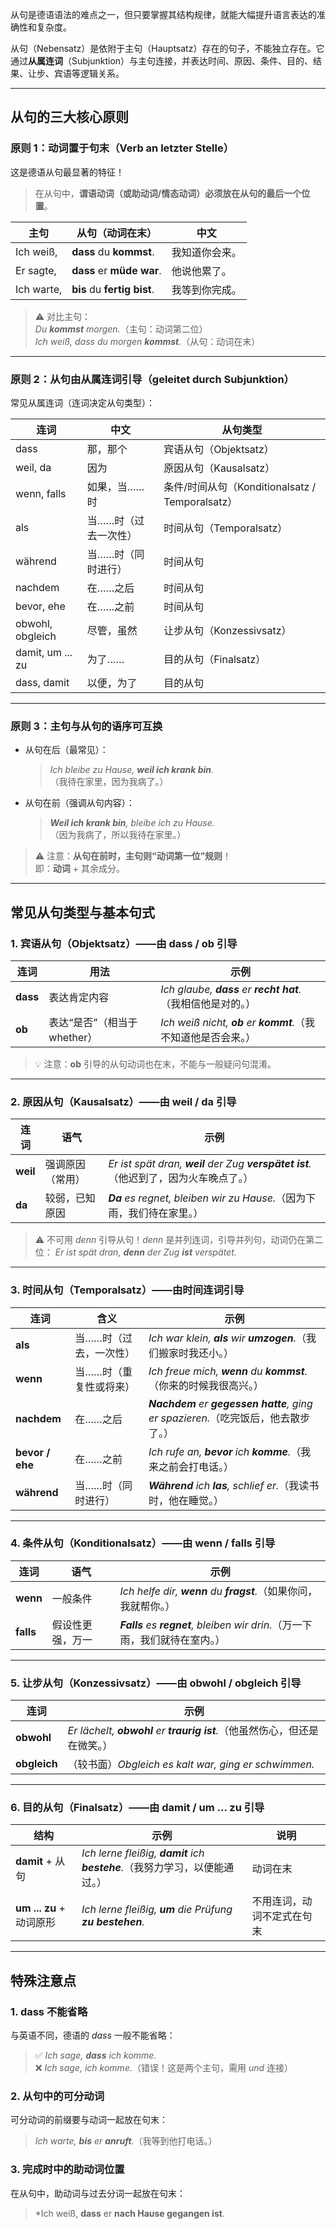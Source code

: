 从句是德语语法的难点之一，但只要掌握其结构规律，就能大幅提升语言表达的准确性和复杂度。

从句（Nebensatz）是依附于主句（Hauptsatz）存在的句子，不能独立存在。它通过**从属连词**（Subjunktion）与主句连接，并表达时间、原因、条件、目的、结果、让步、宾语等逻辑关系。

---

## 从句的三大核心原则

### 原则 1：**动词置于句末**（Verb an letzter Stelle）

这是德语从句最显著的特征！

> 在从句中，**谓语动词（或助动词/情态动词）必须放在从句的最后一个位置**。

| 主句       | 从句（动词在末）            | 中文           |
| ---------- | --------------------------- | -------------- |
| Ich weiß,  | **dass** du **kommst**.     | 我知道你会来。 |
| Er sagte,  | **dass** er **müde war**.   | 他说他累了。   |
| Ich warte, | **bis** du **fertig bist**. | 我等到你完成。 |

> ⚠️ 对比主句：  
> *Du **kommst** morgen.*（主句：动词第二位）  
> *Ich weiß, dass du morgen **kommst**.*（从句：动词在末）

---

### 原则 2：**从句由从属连词引导**（geleitet durch Subjunktion）

常见从属连词（连词决定从句类型）：

| 连词             | 中文                 | 从句类型                                        |
| ---------------- | -------------------- | ----------------------------------------------- |
| dass             | 那，那个             | 宾语从句（Objektsatz）                          |
| weil, da         | 因为                 | 原因从句（Kausalsatz）                          |
| wenn, falls      | 如果，当……时         | 条件/时间从句（Konditionalsatz / Temporalsatz） |
| als              | 当……时（过去一次性） | 时间从句（Temporalsatz）                        |
| während          | 当……时（同时进行）   | 时间从句                                        |
| nachdem          | 在……之后             | 时间从句                                        |
| bevor, ehe       | 在……之前             | 时间从句                                        |
| obwohl, obgleich | 尽管，虽然           | 让步从句（Konzessivsatz）                       |
| damit, um ... zu | 为了……               | 目的从句（Finalsatz）                           |
| dass, damit      | 以便，为了           | 目的从句                                        |

---

### 原则 3：**主句与从句的语序可互换**

- 从句在后（最常见）：
  > *Ich bleibe zu Hause, **weil ich krank bin**.*  
  > （我待在家里，因为我病了。）

- 从句在前（强调从句内容）：
  > ***Weil ich krank bin**, bleibe ich zu Hause.*  
  > （因为我病了，所以我待在家里。）

> ⚠️ 注意：**从句在前时，主句则“动词第一位”规则**！  
> 即：**动词** + 其余成分。

---

## 常见从句类型与基本句式

### 1. 宾语从句（Objektsatz）——由 **dass / ob** 引导

| 连词     | 用法                         | 示例                                                         |
| -------- | ---------------------------- | ------------------------------------------------------------ |
| **dass** | 表达肯定内容                 | *Ich glaube, **dass** er **recht hat**.*（我相信他是对的。） |
| **ob**   | 表达“是否”（相当于 whether） | *Ich weiß nicht, **ob** er **kommt**.*（我不知道他是否会来。） |

> 💡 注意：**ob** 引导的从句动词也在末，不能与一般疑问句混淆。

---

### 2. 原因从句（Kausalsatz）——由 **weil / da** 引导

| 连词     | 语气             | 示例                                                         |
| -------- | ---------------- | ------------------------------------------------------------ |
| **weil** | 强调原因（常用） | *Er ist spät dran, **weil** der Zug **verspätet ist**.*（他迟到了，因为火车晚点了。） |
| **da**   | 较弱，已知原因   | ***Da** es regnet, bleiben wir zu Hause.*（因为下雨，我们待在家里。） |

> ⚠️ 不可用 *denn* 引导从句！*denn* 是并列连词，引导并列句，动词仍在第二位：
> *Er ist spät dran, **denn** der Zug **ist** verspätet.*

---

### 3. 时间从句（Temporalsatz）——由时间连词引导

| 连词            | 含义                   | 示例                                                         |
| --------------- | ---------------------- | ------------------------------------------------------------ |
| **als**         | 当……时（过去，一次性） | *Ich war klein, **als** wir **umzogen**.*（我们搬家时我还小。） |
| **wenn**        | 当……时（重复性或将来） | *Ich freue mich, **wenn** du **kommst**.*（你来的时候我很高兴。） |
| **nachdem**     | 在……之后               | ***Nachdem** er **gegessen hatte**, ging er spazieren.*（吃完饭后，他去散步了。） |
| **bevor / ehe** | 在……之前               | *Ich rufe an, **bevor** ich **komme**.*（我来之前会打电话。） |
| **während**     | 当……时（同时进行）     | ***Während** ich **las**, schlief er.*（我读书时，他在睡觉。） |

---

### 4. 条件从句（Konditionalsatz）——由 **wenn / falls** 引导

| 连词      | 语气             | 示例                                                         |
| --------- | ---------------- | ------------------------------------------------------------ |
| **wenn**  | 一般条件         | *Ich helfe dir, **wenn** du **fragst**.*（如果你问，我就帮你。） |
| **falls** | 假设性更强，万一 | ***Falls** es **regnet**, bleiben wir drin.*（万一下雨，我们就待在室内。） |

---

### 5. 让步从句（Konzessivsatz）——由 **obwohl / obgleich** 引导

| 连词         | 示例                                                         |
| ------------ | ------------------------------------------------------------ |
| **obwohl**   | *Er lächelt, **obwohl** er **traurig ist**.*（他虽然伤心，但还是在微笑。） |
| **obgleich** | （较书面）*Obgleich es kalt war, ging er schwimmen.*         |

---

### 6. 目的从句（Finalsatz）——由 **damit / um ... zu** 引导

| 结构                     | 示例                                                         | 说明                       |
| ------------------------ | ------------------------------------------------------------ | -------------------------- |
| **damit** + 从句         | *Ich lerne fleißig, **damit** ich **bestehe**.*（我努力学习，以便能通过。） | 动词在末                   |
| **um ... zu** + 动词原形 | *Ich lerne fleißig, **um** die Prüfung **zu bestehen**.*     | 不用连词，动词不定式在句末 |

---

## 特殊注意点

### 1. **dass 不能省略**
与英语不同，德语的 *dass* 一般不能省略：
> ✅ *Ich sage, **dass** ich komme.*  
> ❌ *Ich sage, ich komme.*（错误！这是两个主句，需用 *und* 连接）

### 2. **从句中的可分动词**
可分动词的前缀要与动词一起放在句末：
> *Ich warte, **bis** er **anruft**.*（我等到他打电话。）

### 3. **完成时中的助动词位置**
在从句中，助动词与过去分词一起放在句末：
> *Ich weiß, **dass** er **nach Hause gegangen ist**.
